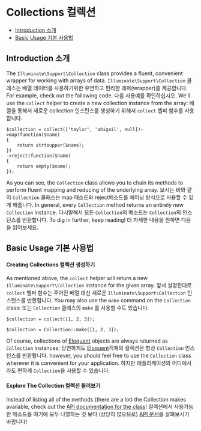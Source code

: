 # Collections 컬렉션

- [Introduction 소개](#introduction)
- [Basic Usage 기본 사용법](#basic-usage)

<a name="introduction"></a>
## Introduction 소개

The `Illuminate\Support\Collection` class provides a fluent, convenient wrapper for working with arrays of data. `Illuminate\Support\Collection` 클래스는 배열 데이터를 사용하기위한  유연하고 편리한 래퍼(wrapper)를 제공합니다. For example, check out the following code. 다음 사용예를 확인하십시오. We'll use the `collect` helper to create a new collection instance from the array: 배열을 통해서 새로운 collection 인스턴스를 생성하기 위해서 `collect` 헬퍼 함수를 사용합니다. 

	$collection = collect(['taylor', 'abigail', null])->map(function($name)
	{
		return strtoupper($name);
	})
	->reject(function($name)
	{
		return empty($name);
	});


As you can see, the `Collection` class allows you to chain its methods to perform fluent mapping and reducing of the underlying array. 보시는 바와 같이 `Collection` 클래스는 map 매소드와 reject메소드를 체이닝 방식으로 사용할 수 있게 해줍니다. In general, every `Collection` method returns an entirely new `Collection` instance. 다시말해서 모든 `Collection`의 메소드는 `Collection`의 인스턴스를 반환합니다. To dig in further, keep reading!  더 자세한 내용을 원하면 다음을 읽어보세요. 


<a name="basic-usage"></a>
## Basic Usage 기본 사용법

#### Creating Collections 컬렉션 생성하기

As mentioned above, the `collect` helper will return a new `Illuminate\Support\Collection` instance for the given array. 앞서 설명한대로 `collect` 헬퍼 함수는 주어진 배열 대신 새로운 `Illuminate\Support\Collection` 인스턴스를 반환합니다. You may also use the `make` command on the `Collection` class: 또는 `Collection` 클래스의 `make` 를 사용할 수도 있습니다. 

	$collection = collect([1, 2, 3]);

	$collection = Collection::make([1, 2, 3]);

Of course, collections of [Eloquent](/docs/{{version}}/eloquent) objects are always returned as `Collection` instances; 당연하게도 [Eloquent](/docs/{{version}}/eloquent)객체의 컬렉션은 항상 `Collection` 인스턴스를 반환합니다. however, you should feel free to use the `Collection` class wherever it is convenient for your application. 하지만 애플리케이션의 어디에서라도 편하게 `Collection`을 사용할 수 있습니다. 

#### Explore The Collection 컬렉션 둘러보기

Instead of listing all of the methods (there are a lot) the Collection makes available, check out the [API documentation for the class](http://laravel.com/api/master/Illuminate/Support/Collection.html)! 컬렉션에서 사용가능한 메소드를 여기에 모두 나열하는 것 보다 (상당히 많으므로) [API 문서](http://laravel.com/api/master/Illuminate/Support/Collection.html)를 살펴보시기 바랍니다!

